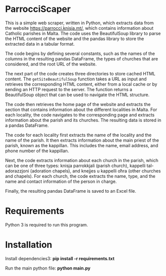 # ParrocciScaper

This is a simple web scraper, written in Python, which extracts data from the website https://parrocci.knisja.mt/, which contains information about Catholic parishes in Malta. The code uses the BeautifulSoup library to parse the HTML content of the website and the pandas library to store the extracted data in a tabular format.

The code begins by defining several constants, such as the names of the columns in the resulting pandas DataFrame, the types of churches that are considered, and the root URL of the website.

The next part of the code creates three directories to store cached HTML content. The `getSiteBeautifulSoup` function takes a URL as input and retrieves the corresponding HTML content, either from a local cache or by sending an HTTP request to the server. The function returns a BeautifulSoup object that can be used to navigate the HTML structure.

The code then retrieves the home page of the website and extracts the section that contains information about the different localities in Malta. For each locality, the code navigates to the corresponding page and extracts information about the parish and its churches. The resulting data is stored in a pandas DataFrame.

The code for each locality first extracts the name of the locality and the name of the parish. It then extracts information about the main priest of the parish, known as the kappillan. This includes the name, email address, and phone number of the kappillan.

Next, the code extracts information about each church in the parish, which can be one of three types: knisja parrokkjali (parish church), kappelli tal-adorazzjoni (adoration chapels), and knejjes u kappelli oħra (other churches and chapels). For each church, the code extracts the name, type, and the name and contact information of the person in charge.

Finally, the resulting pandas DataFrame is saved to an Excel file.

# Requirements
Python 3 is required to run this program.

# Installation

Install dependencies3: **pip install -r requirements.txt**

Run the main python file: **python main.py**
